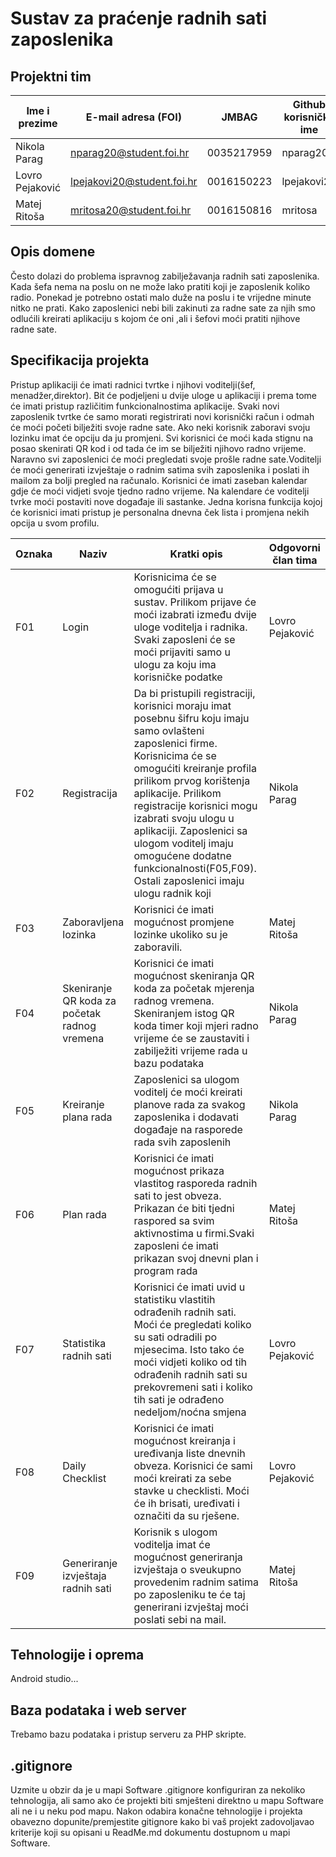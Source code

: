 
# Sustav za praćenje radnih sati zaposlenika

## Projektni tim

Ime i prezime | E-mail adresa (FOI) | JMBAG | Github korisničko ime | Seminarska grupa
------------  | ------------------- | ----- | --------------------- | ----------------
Nikola Parag | nparag20@student.foi.hr | 0035217959 | nparag20 | G02
Lovro Pejaković| lpejakovi20@student.foi.hr | 0016150223 | lpejakovi20 | G02
Matej Ritoša|  mritosa20@student.foi.hr | 0016150816 | mritosa | G02

## Opis domene
Često dolazi do problema ispravnog zabilježavanja radnih sati zaposlenika. Kada šefa nema na poslu on ne može lako pratiti koji je zaposlenik koliko radio. Ponekad je potrebno ostati malo duže na poslu i te vrijedne minute nitko ne prati. Kako zaposlenici nebi bili zakinuti za radne sate za njih smo odlućili kreirati aplikaciju s kojom će oni ,ali i šefovi moći pratiti njihove radne sate.

## Specifikacija projekta
Pristup aplikaciji će imati radnici tvrtke i njihovi voditelji(šef, menadžer,direktor). Bit će podjeljeni u dvije uloge u aplikaciji i prema tome će imati pristup različitim funkcionalnostima aplikacije. Svaki novi zaposlenik tvrtke će samo morati registrirati novi korisnički račun i odmah će moći početi bilježiti svoje radne sate. Ako neki korisnik zaboravi svoju lozinku imat će opciju da ju promjeni. Svi korisnici će moći kada stignu na posao skenirati QR kod i od tada će im se bilježiti njihovo radno vrijeme. Naravno svi zaposlenici će moći pregledati svoje prošle radne sate.Voditelji će moći generirati izvještaje o radnim satima svih zaposlenika i poslati ih mailom za bolji pregled na računalo. Korisnici će imati zaseban kalendar gdje će moći vidjeti svoje tjedno radno vrijeme. Na kalendare će voditelji tvrke moći postaviti nove događaje ili sastanke. Jedna korisna funkcija kojoj će korisnici imati pristup je personalna dnevna ček lista i promjena nekih opcija u svom profilu.

Oznaka | Naziv | Kratki opis | Odgovorni član tima
------ | ----- | ----------- | -------------------
F01 | Login |Korisnicima će se omogućiti prijava u sustav. Prilikom prijave će moći izabrati između dvije uloge voditelja i radnika. Svaki zaposleni će se moći prijaviti samo u ulogu za koju ima korisničke podatke | Lovro Pejaković
F02 | Registracija |Da bi pristupili registraciji, korisnici moraju imat posebnu šifru koju imaju samo ovlašteni zaposlenici firme. Korisnicima će se omogućiti kreiranje profila prilikom prvog korištenja aplikacije. Prilikom registracije korisnici mogu izabrati svoju ulogu u aplikaciji. Zaposlenici sa ulogom voditelj imaju omogućene dodatne funkcionalnosti(F05,F09). Ostali zaposlenici imaju ulogu radnik koji|Nikola Parag
F03 | Zaboravljena lozinka | Korisnici će imati mogućnost promjene lozinke ukoliko su je zaboravili. | Matej Ritoša
F04 | Skeniranje QR koda za početak radnog vremena | Korisnici će imati mogućnost skeniranja QR koda za početak mjerenja radnog vremena. Skeniranjem istog QR koda timer koji mjeri radno vrijeme će se zaustaviti i zabilježiti vrijeme rada u bazu podataka | Nikola Parag
F05 | Kreiranje plana rada | Zaposlenici sa ulogom voditelj će moći kreirati planove rada za svakog zaposlenika i dodavati događaje na rasporede rada svih zaposlenih| Nikola Parag
F06 | Plan rada | Korisnici će imati mogućnost prikaza vlastitog rasporeda radnih sati to jest obveza. Prikazan će biti tjedni raspored sa svim aktivnostima u firmi.Svaki zaposleni će imati prikazan svoj dnevni plan i program rada |Matej Ritoša
F07 | Statistika radnih sati | Korisnici će imati uvid u statistiku vlastitih odrađenih radnih sati. Moći će pregledati koliko su sati odradili po mjesecima. Isto tako će moći vidjeti koliko od tih odrađenih radnih sati su prekovremeni sati i koliko tih sati je odrađeno nedeljom/noćna smjena | Lovro Pejaković
F08 | Daily Checklist| Korisnici će imati mogućnost kreiranja i uređivanja liste dnevnih obveza. Korisnici će sami moći kreirati za sebe stavke u checklisti. Moći će ih brisati, uređivati i označiti da su rješene. | Lovro Pejaković
F09 | Generiranje izvještaja radnih sati | Korisnik s ulogom voditelja imat će mogućnost generiranja izvještaja o sveukupno provedenim radnim satima po zaposleniku te će taj generirani izvještaj moći poslati sebi na mail. |Matej Ritoša


## Tehnologije i oprema
Android studio...

## Baza podataka i web server
Trebamo bazu podataka i pristup serveru za PHP skripte.

## .gitignore
Uzmite u obzir da je u mapi Software .gitignore konfiguriran za nekoliko tehnologija, ali samo ako će projekti biti smješteni direktno u mapu Software ali ne i u neku pod mapu. Nakon odabira konačne tehnologije i projekta obavezno dopunite/premjestite gitignore kako bi vaš projekt zadovoljavao kriterije koji su opisani u ReadMe.md dokumentu dostupnom u mapi Software.
